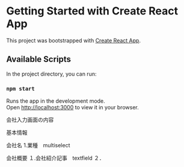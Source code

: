 # Getting Started with Create React App

This project was bootstrapped with [Create React App](https://github.com/facebook/create-react-app).

## Available Scripts

In the project directory, you can run:

### `npm start`

Runs the app in the development mode.\
Open [http://localhost:3000](http://localhost:3000) to view it in your browser.

会社入力画面の内容

基本情報

会社名
1.業種　multiselect

会社概要
１.会社紹介記事　textfield 
２．
